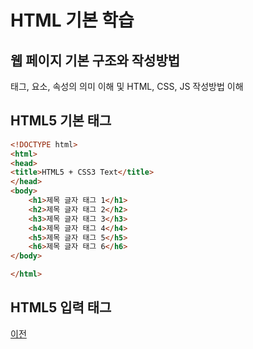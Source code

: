 # HTML 기본 학습

## 웹 페이지 기본 구조와 작성방법
태그, 요소, 속성의 의미 이해 및 HTML, CSS, JS 작성방법 이해

## HTML5 기본 태그
```html
<!DOCTYPE html>
<html>
<head>
<title>HTML5 + CSS3 Text</title>
</head>
<body>
    <h1>제목 글자 태그 1</h1>
    <h2>제목 글자 태그 2</h2>
    <h3>제목 글자 태그 3</h3>
    <h4>제목 글자 태그 4</h4>
    <h5>제목 글자 태그 5</h5>
    <h6>제목 글자 태그 6</h6>
</body>

</html>
```

## HTML5 입력 태그
[이전](https://github.com/SeoDongWoo1216/StudyHtml)
